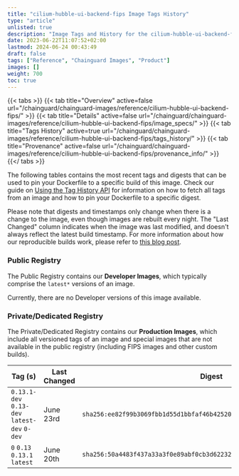 ```yaml
---
title: "cilium-hubble-ui-backend-fips Image Tags History"
type: "article"
unlisted: true
description: "Image Tags and History for the cilium-hubble-ui-backend-fips Chainguard Image"
date: 2023-06-22T11:07:52+02:00
lastmod: 2024-06-24 00:43:49
draft: false
tags: ["Reference", "Chainguard Images", "Product"]
images: []
weight: 700
toc: true
---
```


{{< tabs >}}
{{< tab title="Overview" active=false url="/chainguard/chainguard-images/reference/cilium-hubble-ui-backend-fips/" >}}
{{< tab title="Details" active=false url="/chainguard/chainguard-images/reference/cilium-hubble-ui-backend-fips/image_specs/" >}}
{{< tab title="Tags History" active=true url="/chainguard/chainguard-images/reference/cilium-hubble-ui-backend-fips/tags_history/" >}}
{{< tab title="Provenance" active=false url="/chainguard/chainguard-images/reference/cilium-hubble-ui-backend-fips/provenance_info/" >}}
{{</ tabs >}}

The following tables contains the most recent tags and digests that can be used to pin your Dockerfile to a specific build of this image. Check our guide on [Using the Tag History API](/chainguard/chainguard-images/using-the-tag-history-api/) for information on how to fetch all tags from an image and how to pin your Dockerfile to a specific digest.

Please note that digests and timestamps only change when there is a change to the image, even though images are rebuilt every night. The "Last Changed" column indicates when the image was last modified, and doesn't always reflect the latest build timestamp. For more information about how our reproducible builds work, please refer to [this blog post](https://www.chainguard.dev/unchained/reproducing-chainguards-reproducible-image-builds).

### Public Registry
The Public Registry contains our **Developer Images**, which typically comprise the `latest*` versions of an image.

Currently, there are no Developer versions of this image available.

### Private/Dedicated Registry
The Private/Dedicated Registry contains our **Production Images**, which include all versioned tags of an image and special images that are not available in the public registry (including FIPS images and other custom builds).

| Tag (s)                                       | Last Changed | Digest                                                                    |
|-----------------------------------------------|--------------|---------------------------------------------------------------------------|
|  `0.13.1-dev` `0.13-dev` `latest-dev` `0-dev` | June 23rd    | `sha256:ee82f99b3069fbb1d55d1bbfaf46b42520e1ae4feb7abceba86de996517c1886` |
|  `0` `0.13` `0.13.1` `latest`                 | June 20th    | `sha256:50a4483f437a33a3f0e89abf0cb3d6223224f19ff3cf2fba23860b9982752571` |

